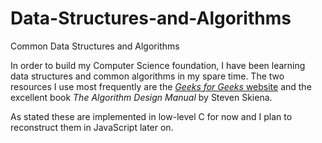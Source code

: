 # Data-Structures-and-Algorithms
Common Data Structures and Algorithms

In order to build my Computer Science foundation, I have been learning data structures and common algorithms in my spare time.
The two resources I use most frequently are the [*Geeks for Geeks* website](http://www.geeksforgeeks.org/)  and the excellent book *The Algorithm Design Manual* by Steven Skiena.

As stated these are implemented in low-level C for now and I plan to reconstruct them in JavaScript later on.
